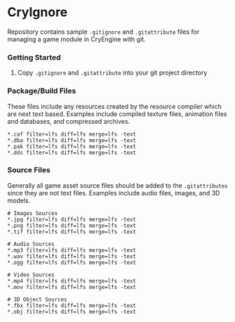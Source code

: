 # CryIgnore
Repository contains sample `.gitignore` and `.gitattribute` files for managing a game
module in CryEngine with git.

### Getting Started
1. Copy `.gitignore` and `.gitattribute` into your git project directory

### Package/Build Files
These files include any resources created by the resource compiler which are next text based. Examples include compiled
texture files, animation files and databases, and compressed archives.

```text
*.caf filter=lfs diff=lfs merge=lfs -text
*.dba filter=lfs diff=lfs merge=lfs -text
*.pak filter=lfs diff=lfs merge=lfs -text
*.dds filter=lfs diff=lfs merge=lfs -text
```

### Source Files

Generally all game asset source files should be added to the `.gitattributes` since they are
not text files. Examples include audio files, images, and 3D models.

```text
# Images Sources
*.jpg filter=lfs diff=lfs merge=lfs -text
*.png filter=lfs diff=lfs merge=lfs -text
*.tif filter=lfs diff=lfs merge=lfs -text

# Audio Sources
*.mp3 filter=lfs diff=lfs merge=lfs -text
*.wav filter=lfs diff=lfs merge=lfs -text
*.ogg filter=lfs diff=lfs merge=lfs -text

# Video Sources
*.mp4 filter=lfs diff=lfs merge=lfs -text
*.mov filter=lfs diff=lfs merge=lfs -text

# 3D Object Sources
*.fbx filter=lfs diff=lfs merge=lfs -text
*.obj filter=lfs diff=lfs merge=lfs -text
```
